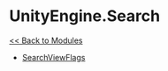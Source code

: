 # UnityEngine.Search
[<< Back to Modules](index.md)
- [SearchViewFlags](UnityEngine.Search.SearchViewFlags.md)
